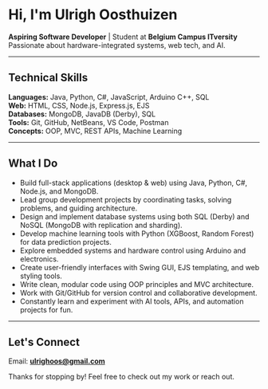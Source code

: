 # Hi, I'm Ulrigh Oosthuizen

**Aspiring Software Developer** | Student at **Belgium Campus ITversity**  
Passionate about hardware-integrated systems, web tech, and AI.

---

## Technical Skills

**Languages:** Java, Python, C#, JavaScript, Arduino C++, SQL  
**Web:** HTML, CSS, Node.js, Express.js, EJS  
**Databases:** MongoDB, JavaDB (Derby), SQL  
**Tools:** Git, GitHub, NetBeans, VS Code, Postman  
**Concepts:** OOP, MVC, REST APIs, Machine Learning

---

## What I Do

- Build full-stack applications (desktop & web) using Java, Python, C#, Node.js, and MongoDB.  
- Lead group development projects by coordinating tasks, solving problems, and guiding architecture.  
- Design and implement database systems using both SQL (Derby) and NoSQL (MongoDB with replication and sharding).  
- Develop machine learning tools with Python (XGBoost, Random Forest) for data prediction projects.  
- Explore embedded systems and hardware control using Arduino and electronics.  
- Create user-friendly interfaces with Swing GUI, EJS templating, and web styling tools.  
- Write clean, modular code using OOP principles and MVC architecture.  
- Work with Git/GitHub for version control and collaborative development.  
- Constantly learn and experiment with AI tools, APIs, and automation projects for fun.  

---

## Let's Connect

Email: **ulrighoos@gmail.com**  

Thanks for stopping by! Feel free to check out my work or reach out.
